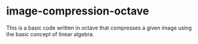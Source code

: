 # image-compression-octave
This is a basic code written in octave that compresses a given image using the basic concept of linear algebra.

